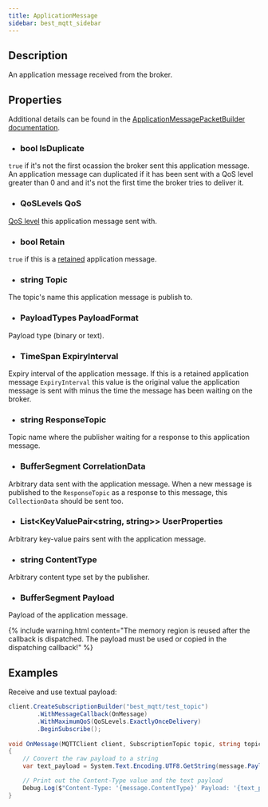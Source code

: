 ```yaml
---
title: ApplicationMessage
sidebar: best_mqtt_sidebar
---
```


## Description

An application message received from the broker.

## Properties

Additional details can be found in the [ApplicationMessagePacketBuilder documentation](../packet_builders/ApplicationMessagePacketBuilder.html).

- ### bool IsDuplicate
`true` if it's not the first ocassion the broker sent this application message. An application message can duplicated if it has been sent with a QoS level greater than 0 and and it's not the first time the broker tries to deliver it.

- ### QoSLevels QoS
[QoS level](../../getting_started/qos.html) this application message sent with.

- ### bool Retain
`true` if this is a [retained](../packet_builders/ApplicationMessagePacketBuilder.html#withretainbool-retain--true) application message.

- ### string Topic
The topic's name this application message is publish to.

- ### PayloadTypes PayloadFormat
Payload type (binary or text).

- ### TimeSpan ExpiryInterval
Expiry interval of the application message. If this is a retained application message `ExpiryInterval` this value is the original value the application message is sent with minus the time the message has been waiting on the broker.

- ### string ResponseTopic
Topic name where the publisher waiting for a response to this application message.

- ### BufferSegment CorrelationData
Arbitrary data sent with the application message. When a new message is published to the `ResponseTopic` as a response to this message, this `CollectionData` should be sent too.

- ### List<KeyValuePair<string, string>> UserProperties
Arbitrary key-value pairs sent with the application message.

- ### string ContentType
Arbitrary content type set by the publisher.

- ### BufferSegment Payload
Payload of the application message. 

{% include warning.html content="The memory region is reused after the callback is dispatched. The payload must be used or copied in the dispatching callback!" %}

## Examples

Receive and use textual payload:
```csharp
client.CreateSubscriptionBuilder("best_mqtt/test_topic")
        .WithMessageCallback(OnMessage)
        .WithMaximumQoS(QoSLevels.ExactlyOnceDelivery)
        .BeginSubscribe();
		
void OnMessage(MQTTClient client, SubscriptionTopic topic, string topicName, ApplicationMessage message)
{
    // Convert the raw payload to a string
    var text_payload = System.Text.Encoding.UTF8.GetString(message.Payload.Data, message.Payload.Offset, message.Payload.Count);

    // Print out the Content-Type value and the text payload
    Debug.Log($"Content-Type: '{message.ContentType}' Payload: '{text_payload}'");
}
```
